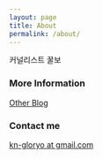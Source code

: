 ```yaml
---
layout: page
title: About
permalink: /about/
---
```


커널리스트 꿀보

### More Information

[Other Blog](http://blog.naver.com/gloryo)

### Contact me

[kn-gloryo at gmail.com](mailto:kn-gloryo@gmail.com)

